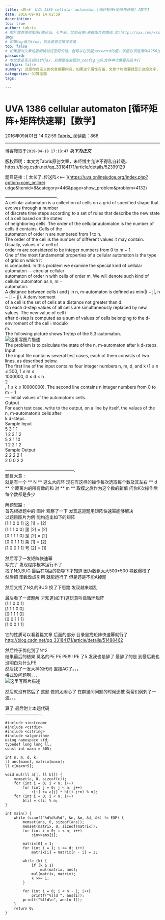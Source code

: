 ```yaml
---
title: <原>#  UVA 1386 cellular automaton [循环矩阵+矩阵快速幂]【数学】
date: 2016-09-01 14:02:59
description:
toc: true
author: tabris
# 图片推荐使用图床(腾讯云、七牛云、又拍云等)来做图片的路径.如:http://xxx.com/xxx.jpg
img: 
# 如果top值为true，则会是首页推荐文章
top: false
# 如果要对文章设置阅读验证密码的话，就可以在设置password的值，该值必须是用SHA256加密后的密码，防止被他人识破
password: 
# 本文章是否开启mathjax，且需要在主题的_config.yml文件中也需要开启才行
mathjax: false
summary: 这是你自定义的文章摘要内容，如果这个属性有值，文章卡片摘要就显示这段文字，否则程序会自动截取文章的部分内容作为摘要
categories: OJ算法题
tags:

---
```





#  UVA 1386 cellular automaton [循环矩阵+矩阵快速幂]【数学】

2016年09月01日 14:02:59  [ Tabris_ ](https://me.csdn.net/qq_33184171) 阅读数：866


--- 
 博客爬取于`2019-04-18 17:19:47`
***以下为正文***

版权声明：本文为Tabris原创文章，未经博主允许不得私自转载。
https://blog.csdn.net/qq_33184171/article/details/52399129

题目链接 : [ 太长了_传送阵<<– ](https://uva.onlinejudge.org/index.php?option=com_onlinej
udge&Itemid=8&category=446&page=show_problem&problem=4132)

————————————.  
A cellular automaton is a collection of cells on a grid of specified shape
that evolves through a number  
of discrete time steps according to a set of rules that describe the new state
of a cell based on the states  
of neighboring cells. The order of the cellular automaton is the number of
cells it contains. Cells of the  
automaton of order n are numbered from 1 to n.  
The order of the cell is the number of different values it may contain.
Usually, values of a cell of  
order m are considered to be integer numbers from 0 to m − 1.  
One of the most fundamental properties of a cellular automaton is the type of
grid on which it  
is computed. In this problem we examine the special kind of cellular automaton
— circular cellular  
automaton of order n with cells of order m. We will denote such kind of
cellular automaton as n, m −  
automaton.  
A distance between cells i and j in n, m-automaton is defined as min(|i − j|,
n − |i − j|). A denvironment  
of a cell is the set of cells at a distance not greater than d.  
On each d-step values of all cells are simultaneously replaced by new values.
The new value of cell i  
after d-step is computed as a sum of values of cells belonging to the
d-enviroment of the cell i modulo  
m.  
The following picture shows 1-step of the 5,3-automaton.  
![这里写图片描述](https://img-blog.csdn.net/20160901134908364)  
The problem is to calculate the state of the n, m-automaton after k d-steps.  
Input  
The input file contains several test cases, each of them consists of two
lines, as described below.  
The first line of the input contains four integer numbers n, m, d, and k (1 ≤
n ≤ 500, 1 ≤ m ≤  
1000000, 0 ≤ d < n  
2  
, 1 ≤ k ≤ 10000000). The second line contains n integer numbers from 0 to m −
1  
— initial values of the automaton’s cells.  
Output  
For each test case, write to the output, on a line by itself, the values of
the n, m-automaton’s cells after  
k d-steps.  
Sample Input  
5 3 1 1  
1 2 2 1 2  
5 3 1 10  
1 2 2 1 2  
Sample Output  
2 2 2 2 1  
2 0 0 2 2

————————————————.  
题目大意 :  
就是有一个 ** N ** 这么大的环 现在有这样的操作每次选取每个数及其左右 ** d ** 个距离内的所有数的和 对 ** m **
取模之后作为这个数的新值 问你K次操作后 每个数都是多少

解题思路 :  
首先根据题中的 图片 观察了一下 发现这道题用矩阵快速幂能够解决  
以题目图片为例 能构造出如下的矩阵  
[1 1 0 0 1] 这 [1] = [2]  
[1 1 1 0 0] 里 [2] = [2]  
[0 1 1 1 0] 是 [2] = [2]  
[0 0 1 1 1] 乘 [1] = [2]  
[1 0 0 1 1] 号 [2] = [1]

然后写了一发矩阵快速幂  
写完了 发现程序根本运行不了  
找了N久BUG 最后在Q巨的指导下才知道 因为数组太大500*500 导致爆栈了  
然后把 函数改成引用 就能运行了 但是还是不能A掉题

然后又找了N久的BUG 换了下思路 发现越来越乱

最后看了一波题解 才知道(如下)这玩意叫做循环矩阵  
[1 1 0 0 1]  
[1 1 1 0 0]  
[0 1 1 1 0]  
[0 0 1 1 1]  
[1 0 0 1 1]

它的性质可以看着篇文章 后面的部分 目录里找矩阵快速幂就行了  
[ http://blog.csdn.net/qq_33184171/article/details/51488462
](http://blog.csdn.net/qq_33184171/article/details/51488462)

然后终于优化到了N^2  
结果最后的结果 莫名的PE PE PE!!!! PE 了5 发我也是醉了 最醉了的是 到最后我也没明白为什么PE  
然后找了一发大神的代码 直接AC了。。。  
格式没问题啊，，，  
![这里写图片描述](https://img-blog.csdn.net/20160901140003404)

然后就没有然后了 这题 做的太闹心了 在群里问问题的时候还被 菊菊们讽刺了一波。。。

算了 最后附上本题代码  
————————-.

    
    
    #include <iostream>  
    #include <cstdio>  
    #include <cstring>  
    #include <algorithm>  
    using namespace std;  
    typedef long long ll;  
    const int maxn = 505;  
    
    int n, m, d, k;  
    ll ans[maxn], matrix[maxn];  
    ll c[maxn+5];  
    
    void mul(ll a[], ll b[]) {  
        memset(c, 0, sizeof(c));  
        for (int i = 0; i < n; i++)   
            for (int j = 0; j < n; j++)  
                c[i] += a[j] * b[(i-j+n) % n];  
        for (int i = 0; i < n; i++)   
            b[i] = c[i] % m;  
    }  
    
    int main() {  
        while (scanf("%d%d%d%d", &n, &m, &d, &k) != EOF) {  
            memset(ans, 0, sizeof(ans));  
            memset(matrix, 0, sizeof(matrix));  
            for (int i = 0; i < n; i++)   
                cin>>ans[i];  
    
            matrix[0] = 1;  
            for (int i = 1; i <= d; i++)   
                matrix[i] = matrix[n - i] = 1;  
    
            while (k) {  
                if (k & 1)   
                    mul(matrix, ans);  
                mul(matrix, matrix);  
                k >>= 1;  
            }  
    
            for (int i = 0; i < n - 1; i++)   
                printf("%lld ", ans[i]);  
            printf("%lld\n", ans[n-1]);  
        }  
        return 0;  
    }  

